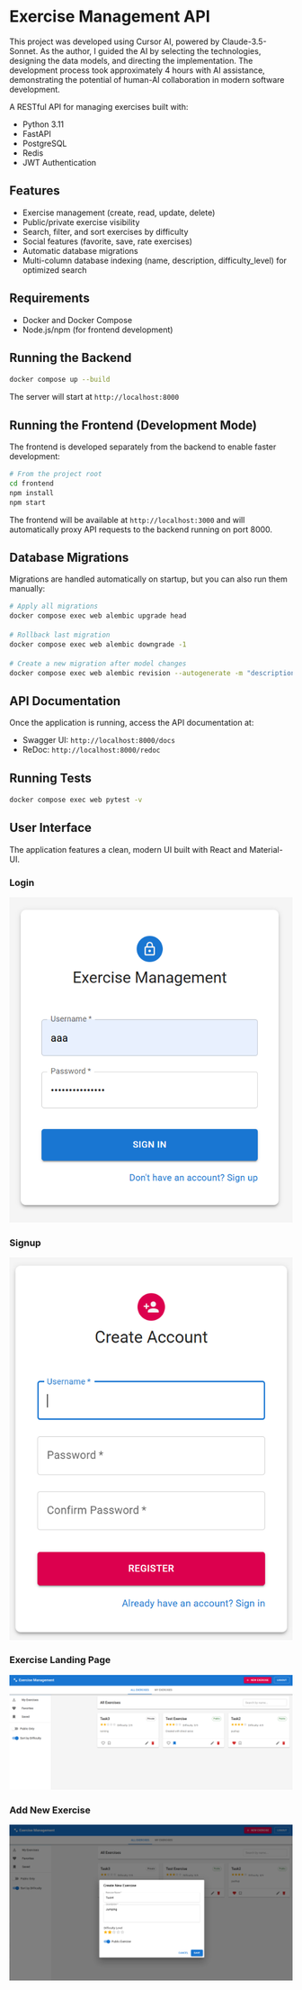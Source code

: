 # Exercise Management API

This project was developed using Cursor AI, powered by Claude-3.5-Sonnet. As the author, I guided the AI by selecting the technologies, designing the data models, and directing the implementation. The development process took approximately 4 hours with AI assistance, demonstrating the potential of human-AI collaboration in modern software development.

A RESTful API for managing exercises built with:
- Python 3.11
- FastAPI
- PostgreSQL
- Redis
- JWT Authentication

## Features
- Exercise management (create, read, update, delete)
- Public/private exercise visibility
- Search, filter, and sort exercises by difficulty
- Social features (favorite, save, rate exercises)
- Automatic database migrations
- Multi-column database indexing (name, description, difficulty_level) for optimized search

## Requirements
- Docker and Docker Compose
- Node.js/npm (for frontend development)

## Running the Backend
```bash
docker compose up --build
```

The server will start at `http://localhost:8000`

## Running the Frontend (Development Mode)
The frontend is developed separately from the backend to enable faster development:

```bash
# From the project root
cd frontend
npm install
npm start
```

The frontend will be available at `http://localhost:3000` and will automatically proxy API requests to the backend running on port 8000.

## Database Migrations
Migrations are handled automatically on startup, but you can also run them manually:
```bash
# Apply all migrations
docker compose exec web alembic upgrade head

# Rollback last migration
docker compose exec web alembic downgrade -1

# Create a new migration after model changes
docker compose exec web alembic revision --autogenerate -m "description"
```

## API Documentation
Once the application is running, access the API documentation at:
- Swagger UI: `http://localhost:8000/docs`
- ReDoc: `http://localhost:8000/redoc`

## Running Tests
```bash
docker compose exec web pytest -v
```

## User Interface

The application features a clean, modern UI built with React and Material-UI.

### Login
![Login Screen](media/login.png)

### Signup
![Signup Screen](media/signup.png)

### Exercise Landing Page
![Landing Page](media/landing.png)

### Add New Exercise
![Add New Exercise](media/add_new.png)

